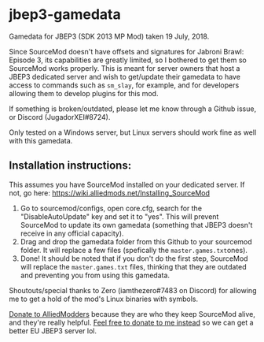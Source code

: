 # jbep3-gamedata
Gamedata for JBEP3 (SDK 2013 MP Mod) taken 19 July, 2018.

Since SourceMod doesn't have offsets and signatures for Jabroni Brawl: Episode 3, its capabilities are greatly limited, so I bothered to get them so SourceMod works properly. This is meant for server owners that host a JBEP3 dedicated server and wish to get/update their gamedata to have access to commands such as `sm_slay`, for example, and for developers allowing them to develop plugins for this mod.

If something is broken/outdated, please let me know through a Github issue, or Discord (JugadorXEI#8724).

Only tested on a Windows server, but Linux servers should work fine as well with this gamedata.

## Installation instructions:
This assumes you have SourceMod installed on your dedicated server. If not, go here: https://wiki.alliedmods.net/Installing_SourceMod

1. Go to sourcemod/configs, open core.cfg, search for the "DisableAutoUpdate" key and set it to "yes". This will prevent SourceMod to update its own gamedata (something that JBEP3 doesn't receive in any official capacity).
2. Drag and drop the gamedata folder from this Github to your sourcemod folder. It will replace a few files (spefically the `master.games.txt`ones).
3. Done!
It should be noted that if you don't do the first step, SourceMod will replace the `master.games.txt` files, thinking that they are outdated and preventing you from using this gamedata.

Shoutouts/special thanks to Zero (iamthezero#7483 on Discord) for allowing me to get a hold of the mod's Linux binaries with symbols.

[Donate to AlliedModders](https://www.sourcemod.net/donate.php) because they are who they keep SourceMod alive, and they're really helpful.
[Feel free to donate to me instead](https://ko-fi.com/jugadorxei) so we can get a better EU JBEP3 server lol.